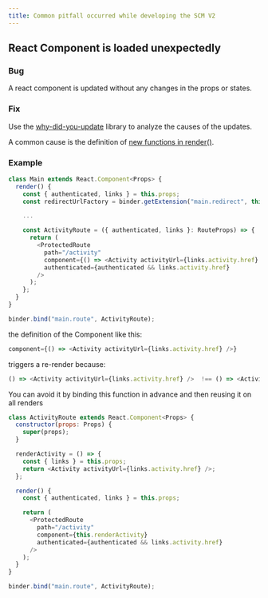 ```yaml
---
title: Common pitfall occurred while developing the SCM V2 
---
```


## React Component is loaded unexpectedly

### Bug

A react component is updated without any changes in the props or states.

### Fix

Use the [why-did-you-update](https://github.com/maicki/why-did-you-update) library to analyze the causes of the updates.

A common cause is the definition of [new functions in render()](https://github.com/maicki/why-did-you-update#changes-are-in-functions-only).

### Example

```javascript
class Main extends React.Component<Props> {
  render() {
    const { authenticated, links } = this.props;
    const redirectUrlFactory = binder.getExtension("main.redirect", this.props);

    ...

    const ActivityRoute = ({ authenticated, links }: RouteProps) => {
      return (
        <ProtectedRoute
          path="/activity"
          component={() => <Activity activityUrl={links.activity.href} />}
          authenticated={authenticated && links.activity.href}
        />
      );
    };
  }
}

binder.bind("main.route", ActivityRoute);
```

the definition of the Component like this:

```javascript
component={() => <Activity activityUrl={links.activity.href} />}
```

triggers a re-render because: 

```javascript
() => <Activity activityUrl={links.activity.href} />  !== () => <Activity activityUrl={links.activity.href} />
```

You can avoid it by binding this function in advance and then reusing it on all renders

```javascript
class ActivityRoute extends React.Component<Props> {
  constructor(props: Props) {
    super(props);
  }

  renderActivity = () => {
    const { links } = this.props;
    return <Activity activityUrl={links.activity.href} />;
  };

  render() {
    const { authenticated, links } = this.props;

    return (
      <ProtectedRoute
        path="/activity"
        component={this.renderActivity}
        authenticated={authenticated && links.activity.href}
      />
    );
  }
}

binder.bind("main.route", ActivityRoute);
```
